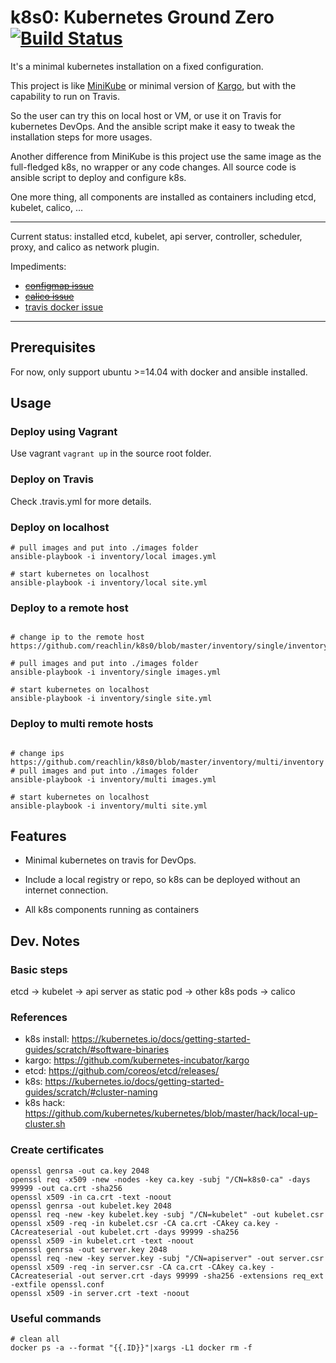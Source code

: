 # k8s0: Kubernetes Ground Zero [![Build Status](https://travis-ci.org/reachlin/k8s0.svg)][travis]

It's a minimal kubernetes installation on a fixed configuration.

This project is like [MiniKube](https://kubernetes.io/docs/getting-started-guides/minikube/) or minimal version of [Kargo](https://github.com/kubernetes-incubator/kargo), but with the capability to run on Travis. 

So the user can try this on local host or VM, or use it on Travis for kubernetes DevOps. And the ansible script make it easy to tweak the installation steps for more usages.

Another difference from MiniKube is this project use the same image as the full-fledged k8s, no wrapper or any code changes. All source code is ansible script to deploy and configure k8s.

One more thing, all components are installed as containers including etcd, kubelet, calico, ...

**********************

Current status: installed etcd, kubelet, api server, controller, scheduler, proxy, and calico as network plugin.

Impediments:
* ~~[configmap issue](https://github.com/kubernetes/kubernetes/issues/46768)~~
* ~~[calico issue](https://github.com/projectcalico/calico/issues/825)~~
* [travis docker issue](https://github.com/travis-ci/travis-ci/issues/8104)

**********************

## Prerequisites

For now, only support ubuntu >=14.04 with docker and ansible installed.

## Usage

### Deploy using Vagrant
Use vagrant `vagrant up` in the source root folder.

### Deploy on Travis
Check .travis.yml for more details.

### Deploy on localhost
```
# pull images and put into ./images folder
ansible-playbook -i inventory/local images.yml

# start kubernetes on localhost
ansible-playbook -i inventory/local site.yml
```

### Deploy to a remote host
```

# change ip to the remote host
https://github.com/reachlin/k8s0/blob/master/inventory/single/inventory

# pull images and put into ./images folder
ansible-playbook -i inventory/single images.yml

# start kubernetes on localhost
ansible-playbook -i inventory/single site.yml
```
### Deploy to multi remote hosts
```

# change ips
https://github.com/reachlin/k8s0/blob/master/inventory/multi/inventory
# pull images and put into ./images folder
ansible-playbook -i inventory/multi images.yml

# start kubernetes on localhost
ansible-playbook -i inventory/multi site.yml
```

## Features

* Minimal kubernetes on travis for DevOps.

* Include a local registry or repo, so k8s can be deployed without an internet connection.

* All k8s components running as containers

## Dev. Notes

### Basic steps

etcd -> kubelet -> api server as static pod -> other k8s pods -> calico

### References

* k8s install: https://kubernetes.io/docs/getting-started-guides/scratch/#software-binaries
* kargo: https://github.com/kubernetes-incubator/kargo
* etcd: https://github.com/coreos/etcd/releases/
* k8s: https://kubernetes.io/docs/getting-started-guides/scratch/#cluster-naming
* k8s hack: https://github.com/kubernetes/kubernetes/blob/master/hack/local-up-cluster.sh

### Create certificates

```
openssl genrsa -out ca.key 2048
openssl req -x509 -new -nodes -key ca.key -subj "/CN=k8s0-ca" -days 99999 -out ca.crt -sha256
openssl x509 -in ca.crt -text -noout
openssl genrsa -out kubelet.key 2048
openssl req -new -key kubelet.key -subj "/CN=kubelet" -out kubelet.csr
openssl x509 -req -in kubelet.csr -CA ca.crt -CAkey ca.key -CAcreateserial -out kubelet.crt -days 99999 -sha256
openssl x509 -in kubelet.crt -text -noout
openssl genrsa -out server.key 2048
openssl req -new -key server.key -subj "/CN=apiserver" -out server.csr
openssl x509 -req -in server.csr -CA ca.crt -CAkey ca.key -CAcreateserial -out server.crt -days 99999 -sha256 -extensions req_ext -extfile openssl.conf
openssl x509 -in server.crt -text -noout
```

### Useful commands

```
# clean all
docker ps -a --format "{{.ID}}"|xargs -L1 docker rm -f
```

[travis]: https://travis-ci.org/reachlin/k8s0
